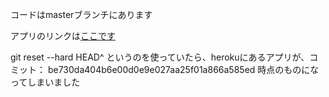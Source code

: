 コードはmasterブランチにあります

アプリのリンクは[ここです](https://desolate-eyrie-12870.herokuapp.com/)

git reset --hard HEAD^ というのを使っていたら、herokuにあるアプリが、コミット： be730da404b6e00d0e9e027aa25f01a866a585ed 時点のものになってしまいました
